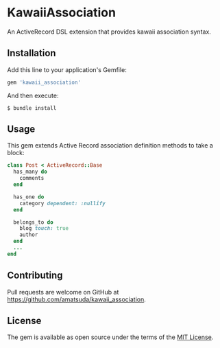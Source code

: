 # KawaiiAssociation

An ActiveRecord DSL extension that provides kawaii association syntax.


## Installation

Add this line to your application's Gemfile:

```ruby
gem 'kawaii_association'
```

And then execute:

    $ bundle install


## Usage

This gem extends Active Record association definition methods to take a block:

```ruby
class Post < ActiveRecord::Base
  has_many do
    comments
  end

  has_one do
    category dependent: :nullify
  end

  belongs_to do
    blog touch: true
    author
  end
  ...
end
```


## Contributing

Pull requests are welcome on GitHub at https://github.com/amatsuda/kawaii_association.


## License

The gem is available as open source under the terms of the [MIT License](https://opensource.org/licenses/MIT).
